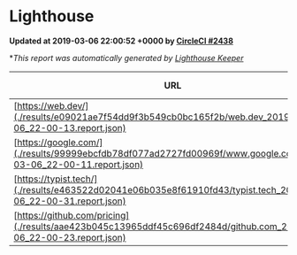 
# Lighthouse

**Updated at 2019-03-06 22:00:52 +0000 by [CircleCI #2438](https://circleci.com/gh/ItinerisLtd/lighthouse-keeper-example/2438)**

**This report was automatically generated by [Lighthouse Keeper](https://github.com/itinerisltd/lighthouse-keeper)*

| URL | Performance | Accessibility | Best Practices | SEO | PWA | Updated At |
| --- | --- | --- | --- | --- | --- | --- |
| [https://web.dev/](./results/e09021ae7f54dd9f3b549cb0bc165f2b/web.dev_2019-03-06_22-00-13.report.json) | 0.94 | 0.93 | 1 | 0.91 | 1 | 2019-03-06T22:00:13.601Z |
| [https://google.com/](./results/99999ebcfdb78df077ad2727fd00969f/www.google.com_2019-03-06_22-00-11.report.json) | 0.95 | 0.71 | 0.93 | 0.8 | 0.58 | 2019-03-06T22:00:11.584Z |
| [https://typist.tech/](./results/e463522d02041e06b035e8f61910fd43/typist.tech_2019-03-06_22-00-31.report.json) | 1 |  |  |  |  | 2019-03-06T22:00:31.167Z |
| [https://github.com/pricing](./results/aae423b045c13965ddf45c696df2484d/github.com_2019-03-06_22-00-23.report.json) | 0.8 | 0.89 | 0.93 | 0.9 | 0.58 | 2019-03-06T22:00:23.607Z |
